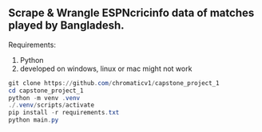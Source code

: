 ## Scrape & Wrangle ESPNcricinfo data of matches played by Bangladesh.

Requirements:
1. Python
2. developed on windows, linux or mac might not work

```ps1
git clone https://github.com/chromaticv1/capstone_project_1
cd capstone_project_1
python -m venv .venv
./.venv/scripts/activate
pip install -r requirements.txt
python main.py

```